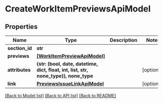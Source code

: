 # CreateWorkItemPreviewsApiModel


## Properties
Name | Type | Description | Notes
------------ | ------------- | ------------- | -------------
**section_id** | **str** |  | 
**previews** | [**[WorkItemPreviewApiModel]**](WorkItemPreviewApiModel.md) |  | 
**attributes** | **{str: (bool, date, datetime, dict, float, int, list, str, none_type)}, none_type** |  | [optional] 
**link** | [**PreviewsIssueLinkApiModel**](PreviewsIssueLinkApiModel.md) |  | [optional] 

[[Back to Model list]](../README.md#documentation-for-models) [[Back to API list]](../README.md#documentation-for-api-endpoints) [[Back to README]](../README.md)


